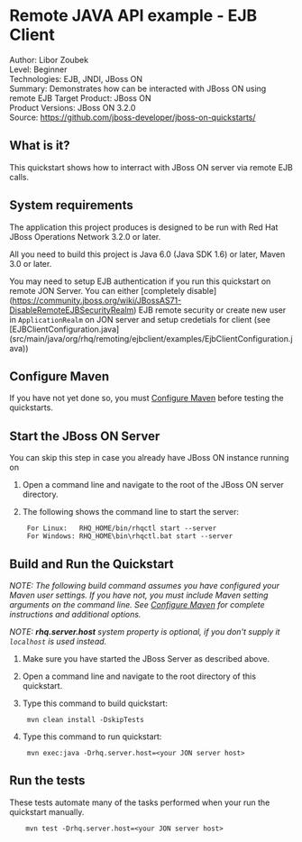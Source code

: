 Remote JAVA API example - EJB Client
======================================================
Author: Libor Zoubek  
Level: Beginner  
Technologies: EJB, JNDI, JBoss ON  
Summary: Demonstrates how can be interacted with JBoss ON using remote EJB 
Target Product: JBoss ON  
Product Versions: JBoss ON 3.2.0  
Source: <https://github.com/jboss-developer/jboss-on-quickstarts/>  

What is it?
-----------

This quickstart shows how to interract with JBoss ON server via remote EJB calls.

System requirements
-------------------

The application this project produces is designed to be run with Red Hat JBoss Operations Network 3.2.0 or later. 

All you need to build this project is Java 6.0 (Java SDK 1.6) or later, Maven 3.0 or later.

You may need to setup EJB authentication if you run this quickstart on remote JON Server. You can either  [completely disable] 
(https://community.jboss.org/wiki/JBossAS71-DisableRemoteEJBSecurityRealm) EJB remote security or create new user in `ApplicationRealm` on JON server and setup credetials for client (see [EJBClientConfiguration.java] (src/main/java/org/rhq/remoting/ejbclient/examples/EjbClientConfiguration.java))

 
Configure Maven
---------------

If you have not yet done so, you must [Configure Maven](../README.md#configure-maven) before testing the quickstarts.


Start the JBoss ON Server
-------------------------

You can skip this step in case you already have JBoss ON instance running on 

1. Open a command line and navigate to the root of the JBoss ON server directory.
2. The following shows the command line to start the server:

        For Linux:   RHQ_HOME/bin/rhqctl start --server
        For Windows: RHQ_HOME\bin\rhqctl.bat start --server


Build and Run the Quickstart
-------------------------

_NOTE: The following build command assumes you have configured your Maven user settings. If you have not, you must include Maven 
setting arguments on the command line. See [Configure Maven](../README.md#configure-maven) for complete instructions and additional options._

_NOTE: **rhq.server.host** system property is optional, if you don't supply it `localhost` is used instead._

1. Make sure you have started the JBoss Server as described above.
2. Open a command line and navigate to the root directory of this quickstart.
3. Type this command to build quickstart:

        mvn clean install -DskipTests

4. Type this command to run quickstart:
        
        mvn exec:java -Drhq.server.host=<your JON server host> 

Run the tests
---------------------

These tests automate many of the tasks performed when your run the quickstart manually. 

        mvn test -Drhq.server.host=<your JON server host>

